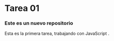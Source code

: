# Tarea 01

### Este es un nuevo repositorio

Esta es la primera tarea, trabajando con JavaScript .
